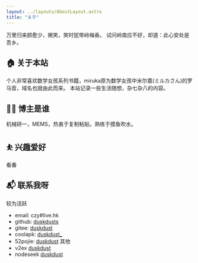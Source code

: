 ```yaml
---
layout: ../layouts/AboutLayout.astro
title: "关于"
---
```


万里归来颜愈少，微笑，笑时犹带岭梅香。
试问岭南应不好，却道：此心安处是吾乡。

## 🏠 关于本站
个人非常喜欢数学女孩系列书籍，miruka原为数学女孩中米尔嘉(ミルカさん)的罗马音，域名也就由此而来。
本站记录一些生活随想，杂七杂八的内容。
## 👨‍💻 博主是谁
机械研一，MEMS，热衷于复制粘贴，熟练于摸鱼吹水。
## ⛹ 兴趣爱好
看番
## 📬 联系我呀
较为活跃
- email: czy#live.hk
- github: [duskdusts](https://github.com/duskdusts)
- gitee: [duskdust](https://gitee.com/duskdust)
- coolapk: [duskdust_](http://www.coolapk.com/u/824806)
- 52pojie: [duskdust](https://www.52pojie.cn/home.php?mod=space&uid=2214721)
其他
- v2ex [duskdust](https://www.v2ex.com/member/duskdust)
- nodeseek [duskdust](https://www.nodeseek.com/space/9532)

<script src="https://giscus.app/client.js"
        data-repo="duskdusts/duskdusts.github.io"
        data-repo-id="MDEwOlJlcG9zaXRvcnkyNTg4MjY4NDg="
        data-category="Announcements"
        data-category-id="DIC_kwDOD21iYM4CSywL"
        data-mapping="pathname"
        data-strict="0"
        data-reactions-enabled="1"
        data-emit-metadata="0"
        data-input-position="top"
        data-theme="preferred_color_scheme"
        data-lang="zh-CN"
        data-loading="lazy"
        crossorigin="anonymous"
        async>
</script>